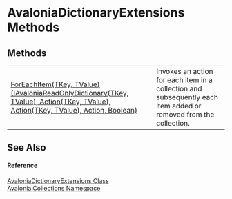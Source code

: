 # AvaloniaDictionaryExtensions Methods




## Methods
<table>
<tr>
<td><a href="M_Avalonia_Collections_AvaloniaDictionaryExtensions_ForEachItem__2">ForEachItem(TKey, TValue)(IAvaloniaReadOnlyDictionary(TKey, TValue), Action(TKey, TValue), Action(TKey, TValue), Action, Boolean)</a></td>
<td>Invokes an action for each item in a collection and subsequently each item added or removed from the collection.</td>
</tr>
</table>

## See Also


#### Reference
<a href="T_Avalonia_Collections_AvaloniaDictionaryExtensions">AvaloniaDictionaryExtensions Class</a>  
<a href="N_Avalonia_Collections">Avalonia.Collections Namespace</a>  
